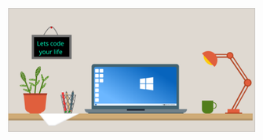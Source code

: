 <img src="https://github.com/kumarohan0115/kumarohan0115/blob/5733917c17fa5c077616eb1df20ed2958b092a72/pc.svg"/>
